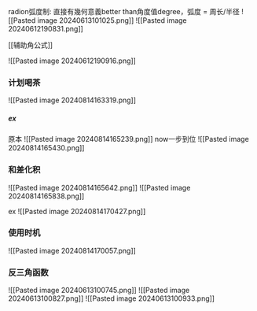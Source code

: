 radion弧度制: 直接有幾何意義better than角度值degree，弧度 = 周长/半径
![[Pasted image 20240613101025.png]]
![[Pasted image 20240612190831.png]]

[[辅助角公式]]


![[Pasted image 20240612190916.png]]

### 计划喝茶
![[Pasted image 20240814163319.png]]
##### ex
原本
![[Pasted image 20240814165239.png]]
now一步到位
![[Pasted image 20240814165430.png]]

### 和差化积
![[Pasted image 20240814165642.png]]
![[Pasted image 20240814165838.png]]

ex
![[Pasted image 20240814170427.png]]
### 使用时机
![[Pasted image 20240814170057.png]]



### 反三角函数
![[Pasted image 20240613100745.png]]
![[Pasted image 20240613100827.png]]
![[Pasted image 20240613100933.png]]